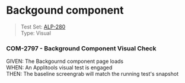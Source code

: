 # Backgound component
> Test Set: [ALP-280](https://everfi.atlassian.net/browse/ALP-280)   
Type: Visual  

<!-- include: cypress/integration/blacksmith/backGround.js -->

### COM-2797 - Background Component Visual Check

GIVEN: The Backgournd component page loads\
WHEN: An Applitools visual test is engaged\
THEN: The baseline screengrab will match the running test's snapshot

<!-- /include: cypress/integration/blacksmith/backGround.js -->